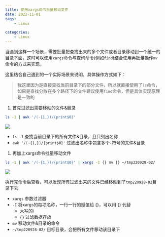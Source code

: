 ```yaml
---
title: 使用xargs命令批量移动文件
date: 2022-11-01
tags:
    - Linux

categories:
    - Linux
---
```


当遇到这样一个场景，需要批量把查找出来的多个文件或者目录移动到一个统一的目录下面，这时可以使用`xargs`命令与查询命令(例如`find`)结合使用再批量操作`mv`命令的方式来实现。

这里结合自己遇到的一个实际场景来说明，具体操作方式如下：
> 我这里因为是直接查找当前目录下的部分文件，所以就直接使用了`ls`命令，如果是查找分散在多个路径下的文件建议使用`find`命令，但是具体实现原理是一致的

1. 首先过滤出需要移动的文件&目录

```bash
ls -1 | awk '/(-{1,})/{print$0}' 
```

![](https://cdn.jsdelivr.net/gh/alexwuyh/pic-host@master/photo/202209281721468.png)

- `ls -1` 查找当前目录下的所有文件&目录，且只列出名称
- `awk '/(-{1,})/{print$0}'` 过滤出名称中包含多个`-`符号的文件&目录

1. 再加上xargs命令批量移动文件

```bash
ls -1 | awk '/(-{1,})/{print$0}' | xargs -I {} mv {} ~/tmp220928-02/
```
![](https://cdn.jsdelivr.net/gh/alexwuyh/pic-host@master/photo/202209281726054.png)


执行完命令后查看，可以发现所有过滤出来的文件已经移动到了`tmp220928-02`目录下去

- `xargs` 参数过滤器
- `-I` 将xargs的每项名称，一行一行的赋值给 {}，可以用 {} 代替
    - 大写的i
    - `{}` 过滤数据存放
- `mv` 移动文件&目录的命令
- `~/tmp220928-02/` 目标目录，会把所有文件移动该目录下